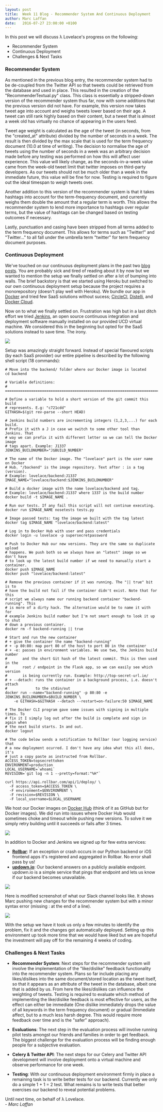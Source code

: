 ```yaml
---
layout: post
title:  Week 11 Blog - Recommender System And Continuous Deployment
author: Marc Laffan
date:   2016-07-27 23:00:00 +0100
---
```


In this post we will discuss λ Lovelace's progress on the following:

* Recommender System
* Continuous Deployment
* Challenges & Next Tasks

### Recommender System

As mentioned in the previous blog entry, the recommender system had to be de-coupled from the Twitter API so that tweets could be retrieved from the database and used in place. This resulted in the creation of the "RecommenderTextual.py" class. This class is essentially a stripped-down version of the recommender system thus far, now with some additions that the previous version did not have. For example, this version now takes tweet age into account and weighs tweets lower based on their age. A tweet can still rank highly based on their content, but a tweet that is almost a week old has virtually no chance of appearing in the users feed.

Tweet age weight is calculated as the age of the tweet (in seconds, from the "created_at" attribute) divided by the number of seconds in a week. The result is then divided by the max scale that is used for the term frequency document (10.0 at time of writing). The decision to normalise the age of tweets using the number of seconds in a week was an arbitrary decision made before any testing was performed on how this will affect user experience. This value will likely change, as the seconds-in-a-week value came from the week-old tweet limit that twitter imposes on third-party developers. As our tweets should not be much older than a week in the immediate future, this value will be fine for now. Testing is required to figure out the ideal timespan to weigh tweets over. 

Another addition to this version of the recommender system is that it takes hashtags into account for the term-frequency document, and currently weighs them double the amount that a regular term is worth. This allows the recommender system to lend more importance to hashtags over regular terms, but the value of hashtags can be changed based on testing outcomes if necessary.

Lastly, punctuation and casing have been stripped from all terms added to the term frequency document. This allows for terms such as "Twitter!" and "Twitter..." to all fall under the umbrella term "twitter" for term frequency document purposes.

### Continuous Deployment
We've touched on our continuous deployment plans in the past two [blog](0) [posts](1). You are probably sick and tired of reading about it by now but we wanted to mention the setup we finally settled on after a lot of bumping into walls. The brief backstory is that we started using Heroku but switched to our own continuous deployment setup because the project requires a monorepository (doesn't play well with Heroku). We bundle our app in [Docker](http://www.docker.com/) and tried few SaaS solutions without sucess; [CircleCI](https://circleci.com/), [Distelli](https://www.distelli.com/), and [Docker Cloud](https://cloud.docker.com).

Now on to what we finally settled on. Frustration was high but in a last ditch effort we tried [Jenkins](https://jenkins.io/index.html), an open source continuous integration and deployment software manually installed on our provided UCD virtual machine. We considered this in the beginning but opted for the SaaS solutions instead to save time. The irony. 

![]({{site.baseurl}}/images/week11_jenkins1.png)  

Setup was amazingly straight forward. Instead of special flavoured scripts (by each SaaS provider) our entire pipeline is described by the following shell script (18 commands): 

```shell
# Move into the backend/ folder where our Docker image is located
cd backend

# Variable definitions:
# =============================================================================

# Define a variable to hold a short version of the git commit this build 
# represents. E.g: "c721cdd" 
GITHASH=$(git rev-parse --short HEAD)

# Jenkins build numbers are incrementing integers (1,2,3,...) for each build.
# Prefix it with a J in case we switch to some other tool than Jenkins. That 
# way we can prefix it with different letter so we can tell the Docker image 
# tags apart. Example: J1337
JENKINS_BUILDNUMBER="J$BUILD_NUMBER"

# The name of the Docker image. The "lovelace" part is the user name on Docker 
# Hub. "/backend" is the image repository. Text after : is a tag (version).
# Example: lovelace/backend:J1337
IMAGE_NAME="lovelace/backend:$JENKINS_BUILDNUMBER"

# Build a docker image with the name lovelace/backend and tag. 
# Example: lovelace/backend:J1337 where 1337 is the build number
docker build -t $IMAGE_NAME .

# Run our tests. If any fail this script will not continue executing.
docker run $IMAGE_NAME nosetests tests.py

# Image passed tests: tag the image we built with the tag latest
docker tag $IMAGE_NAME "lovelace/backend:latest"

# Log in to Docker Hub with user and pass credentials
docker login -u lovelace -p supersecretpassword

# Push to Docker Hub our new versions. They are the same so duplicate upload 
# happens. We push both so we always have an "latest" image so we don't have 
# to look up the latest build number if we need to manually start a container.
docker push $IMAGE_NAME
docker push "lovelace/backend:latest"

# Remove the previous container if it was running. The "|| true" bit is to 
# have the build not fail if the container didn't exist. Note that for this 
# script we always name our running backend container "backend-running". This 
# is more of a dirty hack. The alternative would be to name it with for 
# example Jenkins build number but I'm not smart enough to look it up to shut 
# down a previous container.
docker rm -f backend-running || true

# Start and run the new container
# + give the container the name "backend-running"
# + -p 80:80: map port 80 of the host to port 80 in the container
# + -e: passes in environment variables. We use two, the Jenkins build number 
#		and the short Git hash of the latest commit. This is then used in the 
#		root / endpoint in the Flask app, so we can easily see which version
#		is being currently run. Example: http://top-secret-url.ie/
# + --detach: runs the container in a background process, i.e. doesn't attach 
#			  to the stdin/out
docker run --name="backend-running" -p 80:80 -e JENKINS_BUILDNUMBER=$BUILD_NUMBER \
	-e GITHASH=$GITHASH --detach --restart=on-failure:50 $IMAGE_NAME

# The Docker CLI program gave some issues with signing in multiple times. To 
# fix it I simply log out after the build is complete and sign in again when 
# the next build starts. In and out.
docker logout

# The code below sends a notification to Rollbar (our logging service) that 
# a new deployment ocurred. I don't have any idea what this all does, it's 
# just a copy paste as instructed from Rollbar.
ACCESS_TOKEN=topsecrettoken
ENVIRONMENT=production
LOCAL_USERNAME=`whoami`
REVISION=`git log -n 1 --pretty=format:"%H"`

curl https://api.rollbar.com/api/1/deploy/ \
  -F access_token=$ACCESS_TOKEN \
  -F environment=$ENVIRONMENT \
  -F revision=$REVISION \
  -F local_username=$LOCAL_USERNAME
```

We host our Docker images on [Docker Hub](https://hub.docker.com/) (think of it as GitHub but for Docker images). We did run into issues where Docker Hub would sometimes choke and timeout while pushing new versions. To solve it we simply retry building until it succeeds or fails after 3 times.

![]({{site.baseurl}}/images/week11_jenkins2.png)  

In addition to Docker and Jenkins we signed up for few extra services:

- **[Rollbar](https://rollbar.com/)**: If an exception or crash occurs in our Python backend or iOS frontend apps it's registered and aggregated in Rollbar. No error shall pass by us!
- **[updown.io](https://updown.io/)**: Our backend answers on a publicly available endpoint. updown.io is a simple service that pings that endpoint and lets us know if our backend becomes unavailable.

![]({{site.baseurl}}/images/week11_rollbar.png)  

Here is modified screenshot of what our Slack channel looks like. It shows Marc pushing new changes for the recommender system but with a minor syntax error (missing : at the end of a line).

![]({{site.baseurl}}/images/week11_slack.png)  

With the setup we have it took us only a few minutes to identify the problem, fix it and the changes got automatically deployed. Setting up this environment up took more time that we would have liked but we are hopeful the investment will pay off for the remaining 4 weeks of coding.

### Challenges & Next Tasks

- **Recommender System**: Next steps for the recommender system will involve the implementation of the "like/dislike" feedback functionality into the recommender system. Plans so far include placing any likes/dislikes into the same document/stored location as the tweet itself, so that it appears as an attribute of the tweet in the database, albeit one that is added by us. From here the likes/dislikes can influence the weighting of tweets. Testing is required to evaluate which method of implementing the like/dislike feedback is most effective for users, as the effect can either be immediate (One dislike immediately drops the value of all keywords in the term frequency document) or gradual (Immediate affect, but to a much less harsh degree. This would require more feedback over time and is the "safer" approach).

- **Evaluations**: The next step in the evaluation process will involve running pilot tests amongst our friends and families in order to get feedback. The biggest challenge for the evaluation process will be finding enough people for a subjective evaluation.

- **Celery & Twitter API**: The next steps for our Celery and Twitter API development will involve deployment onto a virtual machine and observe performance for one week.

- **Testing**: With our continuous deployment environment firmly in place a remaining task is to write better tests for our backend. Currently we only do a simple 1 + 1 = 2 test. What remains is to write tests that better exercises our backend to reveal potential problems.

Until next time, on behalf of λ Lovelace.  
\- *Marc Laffan*


[0]: https://jonrh.github.io/lambda-lovelace/2016/07/17/week-10-blog/
[1]: https://jonrh.github.io/lambda-lovelace/2016/07/11/week-9-blog/